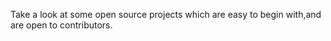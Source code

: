 Take a look at some open source projects which are easy to begin with,and are open to contributors.
